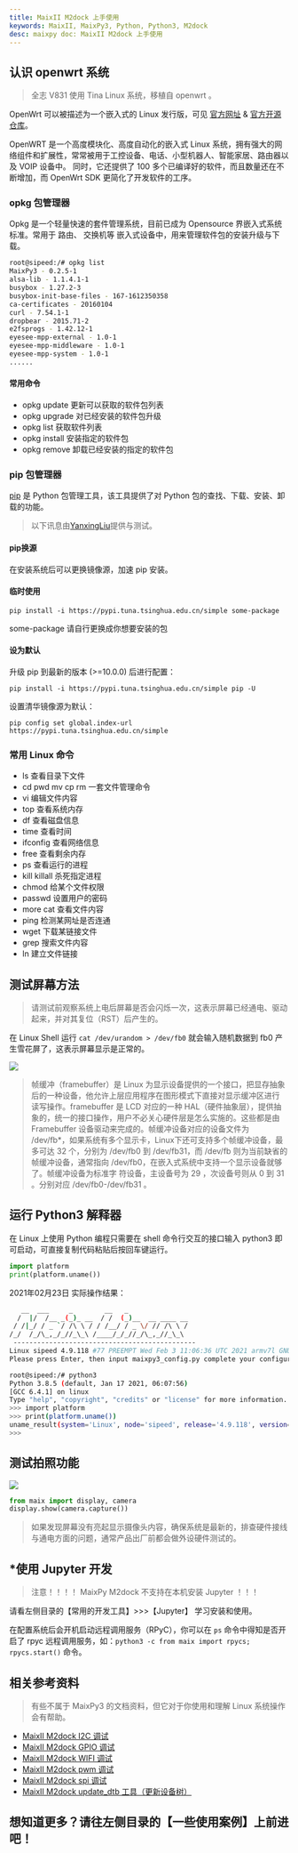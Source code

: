 ```yaml
---
title: MaixII M2dock 上手使用
keywords: MaixII, MaixPy3, Python, Python3, M2dock
desc: maixpy doc: MaixII M2dock 上手使用
---
```


## 认识 openwrt 系统

> 全志 V831 使用 Tina Linux 系统，移植自 openwrt 。

OpenWrt 可以被描述为一个嵌入式的 Linux 发行版，可见 [官方网址](https://openwrt.org) & [官方开源仓库](https://github.com/openwrt/openwrt)。

OpenWRT 是一个高度模块化、高度自动化的嵌入式 Linux 系统，拥有强大的网络组件和扩展性，常常被用于工控设备、电话、小型机器人、智能家居、路由器以及 VOIP 设备中。 同时，它还提供了 100 多个已编译好的软件，而且数量还在不断增加，而 OpenWrt SDK 更简化了开发软件的工序。

### opkg 包管理器

Opkg 是一个轻量快速的套件管理系统，目前已成为 Opensource 界嵌入式系统标准。常用于 路由、 交换机等 嵌入式设备中，用来管理软件包的安装升级与下载。

```bash
root@sipeed:/# opkg list
MaixPy3 - 0.2.5-1
alsa-lib - 1.1.4.1-1
busybox - 1.27.2-3
busybox-init-base-files - 167-1612350358
ca-certificates - 20160104
curl - 7.54.1-1
dropbear - 2015.71-2
e2fsprogs - 1.42.12-1
eyesee-mpp-external - 1.0-1
eyesee-mpp-middleware - 1.0-1
eyesee-mpp-system - 1.0-1
......
```

#### 常用命令

- opkg update 更新可以获取的软件包列表
- opkg upgrade 对已经安装的软件包升级
- opkg list 获取软件列表
- opkg install 安装指定的软件包
- opkg remove 卸载已经安装的指定的软件包

### pip 包管理器

[pip](https://pypi.org/project/pip/) 是 Python 包管理工具，该工具提供了对 Python 包的查找、下载、安装、卸载的功能。

> 以下讯息由[YanxingLiu](https://github.com/YanxingLiu)提供与测试。

#### pip换源

在安装系统后可以更换镜像源，加速 pip 安装。

#### 临时使用

```
pip install -i https://pypi.tuna.tsinghua.edu.cn/simple some-package
```

some-package 请自行更换成你想要安装的包

#### 设为默认

升级 pip 到最新的版本 (>=10.0.0) 后进行配置：

```
pip install -i https://pypi.tuna.tsinghua.edu.cn/simple pip -U
```

设置清华镜像源为默认：

```
pip config set global.index-url https://pypi.tuna.tsinghua.edu.cn/simple
```

### 常用 Linux 命令

- ls 查看目录下文件
- cd pwd mv cp rm 一套文件管理命令
- vi 编辑文件内容
- top 查看系统内存
- df 查看磁盘信息
- time 查看时间
- ifconfig 查看网络信息
- free 查看剩余内存
- ps 查看运行的进程
- kill killall 杀死指定进程
- chmod 给某个文件权限
- passwd 设置用户的密码
- more cat 查看文件内容
- ping 检测某网址是否连通
- wget 下载某链接文件
- grep 搜索文件内容
- ln 建立文件链接

## 测试屏幕方法

> 请测试前观察系统上电后屏幕是否会闪烁一次，这表示屏幕已经通电、驱动起来，并对其复位（RST）后产生的。

在 Linux Shell 运行 `cat /dev/urandom > /dev/fb0` 就会输入随机数据到 fb0 产生雪花屏了，这表示屏幕显示是正常的。

![](./asserts/lcd_test.jpg)

> 帧缓冲（framebuffer）是 Linux 为显示设备提供的一个接口，把显存抽象后的一种设备，他允许上层应用程序在图形模式下直接对显示缓冲区进行 读写操作。framebuffer 是 LCD 对应的一种 HAL（硬件抽象层），提供抽象的，统一的接口操作，用户不必关心硬件层是怎么实施的。这些都是由 Framebuffer 设备驱动来完成的。帧缓冲设备对应的设备文件为 /dev/fb*，如果系统有多个显示卡，Linux下还可支持多个帧缓冲设备，最多可达 32 个，分别为 /dev/fb0 到 /dev/fb31，而 /dev/fb 则为当前缺省的帧缓冲设备，通常指向 /dev/fb0，在嵌入式系统中支持一个显示设备就够了。帧缓冲设备为标准字 符设备，主设备号为 29 ，次设备号则从 0 到 31 。分别对应 /dev/fb0-/dev/fb31 。

## 运行 Python3 解释器

在 Linux 上使用 Python 编程只需要在 shell 命令行交互的接口输入 python3 即可启动，可直接复制代码粘贴后按回车键运行。

```python
import platform
print(platform.uname())
```

2021年02月23日 实际操作结果：

```bash
   __  ___     _        __   _               
  /  |/  /__ _(_)_ __  / /  (_)__  __ ____ __
 / /|_/ / _ `/ /\ \ / / /__/ / _ \/ // /\ \ /
/_/  /_/\_,_/_//_\_\ /____/_/_//_/\_,_//_\_\ 
 ----------------------------------------------
Linux sipeed 4.9.118 #77 PREEMPT Wed Feb 3 11:06:36 UTC 2021 armv7l GNU/Linux
Please press Enter, then input maixpy3_config.py complete your configuration.

root@sipeed:/# python3
Python 3.8.5 (default, Jan 17 2021, 06:07:56) 
[GCC 6.4.1] on linux
Type "help", "copyright", "credits" or "license" for more information.
>>> import platform
>>> print(platform.uname())
uname_result(system='Linux', node='sipeed', release='4.9.118', version='#77 PREEMPT Wed Feb 3 11:06:36 UTC 2021', machine='armv7l', processor='')
>>> 
```

## 测试拍照功能

![](./asserts/hello_world.jpg)

```python
from maix import display, camera
display.show(camera.capture())
```

> 如果发现屏幕没有亮起显示摄像头内容，确保系统是最新的，排查硬件接线与通电方面的问题，通常产品出厂前都会做外设硬件测试的。

## *使用 Jupyter 开发

> 注意！！！！ MaixPy M2dock 不支持在本机安装 Jupyter ！！！

请看左侧目录的【常用的开发工具】>>>【Jupyter】 学习安装和使用。

在配置系统后会开机启动远程调用服务（RPyC），你可以在 `ps` 命令中得知是否开启了 rpyc 远程调用服务，如：`python3 -c from maix import rpycs; rpycs.start()` 命令。

## 相关参考资料

> 有些不属于 MaixPy3 的文档资料，但它对于你使用和理解 Linux 系统操作会有帮助。

- [MaixII M2dock I2C 调试](./v831_i2c.md)
- [MaixII M2dock GPIO 调试](./v831_pin.md)
- [MaixII M2dock WIFI 调试](./v831_wifi.md)
- [MaixII M2dock pwm 调试](https://www.cnblogs.com/juwan/p/14343977.html)
- [MaixII M2dock spi 调试](https://www.cnblogs.com/juwan/p/14341406.html)
- [MaixII M2dock update_dtb 工具（更新设备树）](https://www.cnblogs.com/juwan/p/14345372.html)

## 想知道更多？请往左侧目录的【一些使用案例】上前进吧！
